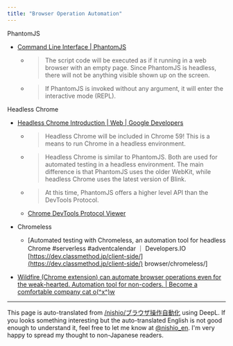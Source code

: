 ```yaml
---
title: "Browser Operation Automation"
---
```


PhantomJS
- [Command Line Interface | PhantomJS](http://phantomjs.org/api/command-line.html)
    - > The script code will be executed as if it running in a web browser with an empty page. Since PhantomJS is headless, there will not be anything visible shown up on the screen.
    - > If PhantomJS is invoked without any argument, it will enter the interactive mode (REPL).


Headless Chrome
- [Headless Chrome Introduction | Web | Google Developers](https://developers.google.com/web/updates/2017/04/headless-chrome?hl=ja)
    - > Headless Chrome will be included in Chrome 59! This is a means to run Chrome in a headless environment.
    - > Headless Chrome is similar to PhantomJS. Both are used for automated testing in a headless environment. The main difference is that PhantomJS uses the older WebKit, while headless Chrome uses the latest version of Blink.
    - > At this time, PhantomJS offers a higher level API than the DevTools Protocol.
    - [Chrome DevTools Protocol Viewer](https://chromedevtools.github.io/devtools-protocol/)

- Chromeless
    - [Automated testing with Chromeless, an automation tool for headless Chrome #serverless #adventcalendar ｜ Developers.IO [https://dev.classmethod.jp/client-side/](https://dev.classmethod.jp/client-side/) browser/chromeless/]


- [Wildfire (Chrome extension) can automate browser operations even for the weak-hearted. Automation tool for non-coders. | Become a comfortable company cat o(^x^)w](https://jitekineko.com/automation-wildfire-introduce/)

---
This page is auto-translated from [/nishio/ブラウザ操作自動化](https://scrapbox.io/nishio/ブラウザ操作自動化) using DeepL. If you looks something interesting but the auto-translated English is not good enough to understand it, feel free to let me know at [@nishio_en](https://twitter.com/nishio_en). I'm very happy to spread my thought to non-Japanese readers.